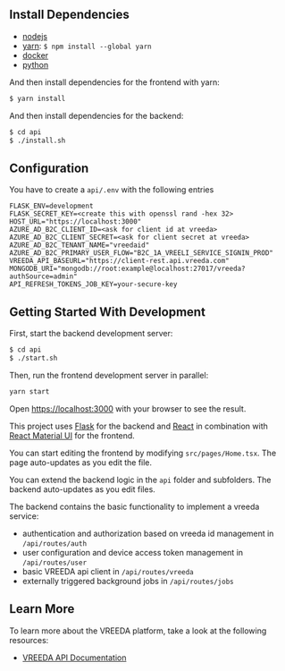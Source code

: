 ## Install Dependencies

- [nodejs](https://nodejs.org/)
- [yarn](https://yarnpkg.com/): `$ npm install --global yarn`
- [docker](https://www.docker.com/products/docker-desktop/)
- [python](https://www.python.org/)


And then install dependencies for the frontend with yarn:

```bash
$ yarn install
```

And then install dependencies for the backend:

```bash
$ cd api
$ ./install.sh
```

## Configuration

You have to create a `api/.env` with the following entries

```
FLASK_ENV=development
FLASK_SECRET_KEY=<create this with openssl rand -hex 32>
HOST_URL="https://localhost:3000"
AZURE_AD_B2C_CLIENT_ID=<ask for client id at vreeda>
AZURE_AD_B2C_CLIENT_SECRET=<ask for client secret at vreeda>
AZURE_AD_B2C_TENANT_NAME="vreedaid"
AZURE_AD_B2C_PRIMARY_USER_FLOW="B2C_1A_VREELI_SERVICE_SIGNIN_PROD"
VREEDA_API_BASEURL="https://client-rest.api.vreeda.com"
MONGODB_URI="mongodb://root:example@localhost:27017/vreeda?authSource=admin"
API_REFRESH_TOKENS_JOB_KEY=your-secure-key
```

## Getting Started With Development

First, start the backend development server:

```bash
$ cd api
$ ./start.sh
```

Then, run the frontend development server in parallel:

```bash
yarn start
```

Open [https://localhost:3000](https://localhost:3000) with your browser to see the result.

This project uses [Flask](https://flask.palletsprojects.com/en/stable/) for the backend and [React](https://react.dev/) in combination with [React Material UI](https://mui.com/material-ui/getting-started/) for the frontend.

You can start editing the frontend by modifying `src/pages/Home.tsx`. The page auto-updates as you edit the file.

You can extend the backend logic in the `api` folder and subfolders. The backend auto-updates as you edit files. 

The backend contains the basic functionality to implement a vreeda service:

- authentication and authorization based on vreeda id management in `/api/routes/auth`
- user configuration and device access token management in `/api/routes/user`
- basic VREEDA api client in `/api/routes/vreeda`
- externally triggered background jobs in `/api/routes/jobs` 

## Learn More

To learn more about the VREEDA platform, take a look at the following resources:

- [VREEDA API Documentation](https://api.vreeda.com/)
